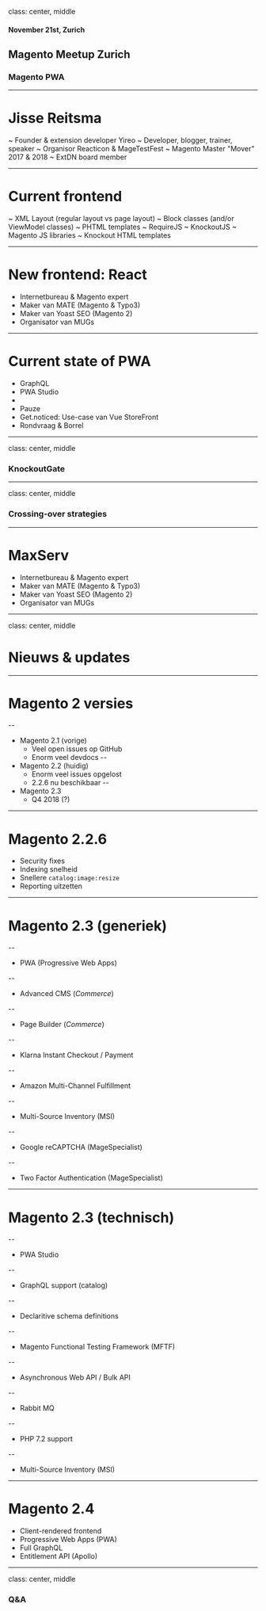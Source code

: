class: center, middle
#### November 21st, Zurich
## Magento Meetup Zurich
### Magento PWA

---
# Jisse Reitsma
~ Founder & extension developer Yireo
~ Developer, blogger, trainer, speaker
~ Organisor Reacticon & MageTestFest
~ Magento Master "Mover" 2017 & 2018
~ ExtDN board member

---
# Current frontend
~ XML Layout (regular layout vs page layout)
~ Block classes (and/or ViewModel classes)
~ PHTML templates
~ RequireJS
~ KnockoutJS
~ Magento JS libraries
~ Knockout HTML templates

---
# New frontend: React
- Internetbureau & Magento expert
- Maker van MATE (Magento & Typo3)
- Maker van Yoast SEO (Magento 2)
- Organisator van MUGs

---
# Current state of PWA
- GraphQL
- PWA Studio
- 
- Pauze
- Get.noticed: Use-case van Vue StoreFront
- Rondvraag & Borrel

---
class: center, middle
### KnockoutGate

---
class: center, middle
### Crossing-over strategies

---
# MaxServ
- Internetbureau & Magento expert
- Maker van MATE (Magento & Typo3)
- Maker van Yoast SEO (Magento 2)
- Organisator van MUGs

---
class: center, middle
# Nieuws & updates

---
# Magento 2 versies

--
- Magento 2.1 (vorige)
    - Veel open issues op GitHub
    - Enorm veel devdocs
--
- Magento 2.2 (huidig)
    - Enorm veel issues opgelost
    - 2.2.6 nu beschikbaar
--
- Magento 2.3
    - Q4 2018 (?)

---
# Magento 2.2.6
- Security fixes
- Indexing snelheid
- Snellere `catalog:image:resize`
- Reporting uitzetten

---
# Magento 2.3 (generiek)

--
- PWA (Progressive Web Apps)

--
- Advanced CMS (*Commerce*)

--
- Page Builder (*Commerce*)

--
- Klarna Instant Checkout / Payment

--
- Amazon Multi-Channel Fulfillment

--
- Multi-Source Inventory (MSI)

--
- Google reCAPTCHA (MageSpecialist)

--
- Two Factor Authentication (MageSpecialist)

---
# Magento 2.3 (technisch)

--
- PWA Studio

--
- GraphQL support (catalog)

--
- Declaritive schema definitions

--
- Magento Functional Testing Framework (MFTF)

--
- Asynchronous Web API / Bulk API

--
- Rabbit MQ

--
- PHP 7.2 support

--
- Multi-Source Inventory (MSI)

---
# Magento 2.4
- Client-rendered frontend
- Progressive Web Apps (PWA)
- Full GraphQL
- Entitlement API (Apollo)

---
class: center, middle
### Q&A

